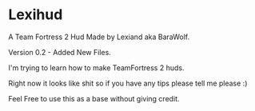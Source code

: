 # Lexihud

A Team Fortress 2 Hud Made by Lexiand aka BaraWolf.

Version 0.2 - Added New Files.

I'm trying to learn how to make TeamFortress 2 huds.

Right now it looks like shit so if you have any tips please tell me please :)


Feel Free to use this as a base without giving credit.
